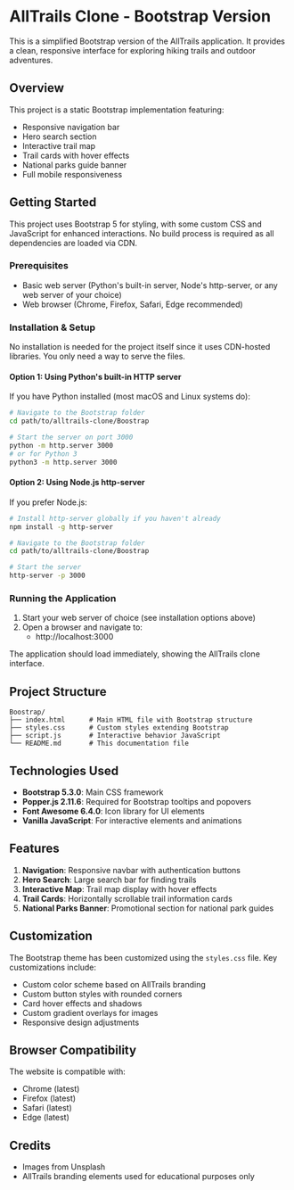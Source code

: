 # AllTrails Clone - Bootstrap Version

This is a simplified Bootstrap version of the AllTrails application. It provides a clean, responsive interface for exploring hiking trails and outdoor adventures.

## Overview

This project is a static Bootstrap implementation featuring:
- Responsive navigation bar
- Hero search section
- Interactive trail map
- Trail cards with hover effects
- National parks guide banner
- Full mobile responsiveness

## Getting Started

This project uses Bootstrap 5 for styling, with some custom CSS and JavaScript for enhanced interactions. No build process is required as all dependencies are loaded via CDN.

### Prerequisites

- Basic web server (Python's built-in server, Node's http-server, or any web server of your choice)
- Web browser (Chrome, Firefox, Safari, Edge recommended)

### Installation & Setup

No installation is needed for the project itself since it uses CDN-hosted libraries. You only need a way to serve the files.

#### Option 1: Using Python's built-in HTTP server

If you have Python installed (most macOS and Linux systems do):

```bash
# Navigate to the Bootstrap folder
cd path/to/alltrails-clone/Boostrap

# Start the server on port 3000
python -m http.server 3000
# or for Python 3
python3 -m http.server 3000
```

#### Option 2: Using Node.js http-server

If you prefer Node.js:

```bash
# Install http-server globally if you haven't already
npm install -g http-server

# Navigate to the Bootstrap folder
cd path/to/alltrails-clone/Boostrap

# Start the server
http-server -p 3000
```

### Running the Application

1. Start your web server of choice (see installation options above)
2. Open a browser and navigate to:
   - http://localhost:3000

The application should load immediately, showing the AllTrails clone interface.

## Project Structure

```
Boostrap/
├── index.html      # Main HTML file with Bootstrap structure
├── styles.css      # Custom styles extending Bootstrap
├── script.js       # Interactive behavior JavaScript
└── README.md       # This documentation file
```

## Technologies Used

- **Bootstrap 5.3.0**: Main CSS framework
- **Popper.js 2.11.6**: Required for Bootstrap tooltips and popovers
- **Font Awesome 6.4.0**: Icon library for UI elements
- **Vanilla JavaScript**: For interactive elements and animations

## Features

1. **Navigation**: Responsive navbar with authentication buttons
2. **Hero Search**: Large search bar for finding trails
3. **Interactive Map**: Trail map display with hover effects
4. **Trail Cards**: Horizontally scrollable trail information cards
5. **National Parks Banner**: Promotional section for national park guides

## Customization

The Bootstrap theme has been customized using the `styles.css` file. Key customizations include:

- Custom color scheme based on AllTrails branding
- Custom button styles with rounded corners
- Card hover effects and shadows
- Custom gradient overlays for images
- Responsive design adjustments

## Browser Compatibility

The website is compatible with:
- Chrome (latest)
- Firefox (latest)
- Safari (latest)
- Edge (latest)

## Credits

- Images from Unsplash
- AllTrails branding elements used for educational purposes only